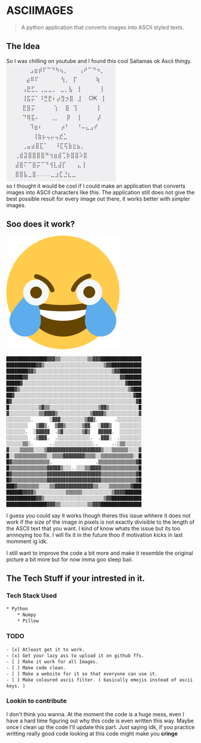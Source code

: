 # ASCIIMAGES 

> A python application that converts images into ASCII styled texts. 

## The Idea
So I was chilling on youtube and I found this cool Saitamas ok Ascii thingy.  
![Saitama: OK](https://github.com/fauwara/images-to-ascii/blob/master/src/saitama-ok-ascii.png?raw=true)  
so I thought it would be cool if I could make an application that converts images into ASCII characters like this.
The application still does not give the best possible result for every image out there, it works better with simpler images.

## Soo does it work?
![Cursed LMAO](https://github.com/fauwara/images-to-ascii/blob/master/src/lmao.png?raw=true)
```
███████████████▓▓▓▒▒░░░░░░░░░░▒▒▓▓▓███████████████
███████████▓▓▒░░░░░░░░░░░░░░░░░░░░░░▒▓▓███████████
████████▓▓▒░░░░░░░░░░░░░░░░░░░░░░░░░░░░▒▓▓████████
██████▓▓░░░░░░░░░░░░░░░░░░░░░░░░░░░░░░░░░░▓▓██████
█████▓░░░░░░░░░░░░░░░░░░░░░░░░░░░░░░░░░░░░░░▓█████
███▓▒░░░░░░░░░░░░░░░░░░░░░░░░░░░░░░░░░░░░░░░░▒▓███
██▓░░░░░░░░░░░░░░░░░░░░░░░░░░░░░░░░░░░░░░░░░░░░▓██
█▓░░░░░░░░░░░░░░░░░░░░░░░░░░░░░░░░░░░░░░░░░░░░░░▓█
█░░░░░░░░░░░▒▓▒▒░░░░░░░░░░░░░░░░░░▒▓▓▒░░░░░░░░░░░█
▓░░░░░░░░░░░▒▒▓▓▓▓▒░░░░░░░░░░░░▒▓▓▓▓▒░░░░░░░░░░░░▓
░░░░░░░░░.      ░▓▓▓░░░░░░░░░▒▓▓▒.      .░░░░░░░░░
░░░░░░░░   ▒▓▓▒.  ▒▓▓▒░░░░░░▒▓▓.  ░▓▓▓▒   ░░░░░░░░
░░░░░░░.  ░▓▓▓▓▓  .▒▓░░░░░░░▒▓▒   ▓▓▓▓▓.  ░░░░░░░░
░░░░░░░░  .▒▓▓▓.  .░░░░░░░░░░░░.  .▓▓▓░  .░░░░░░░░
░░░░░░▒▒░.      ..░░░░░░░░░░░░░░..     ..░▒▒░░░░░░
▓░░░░▒▒▒▒▒░░░░▒▓▓▓▓▓▓▓▓▓▓▓▓▓▓▓▓▓▓▓▓▒░░░▒▒▒▒▒▒░░░░▓
█░░▒▒▒▒▒▒▒▒▒▒▒▒░░▒▒▒▒▓▓▓▓▓▓▓▓▒▒▒▒░░▒▒▒▒▒▒▒▒▒▒▒▒░░█
█▓▒▒▒▒▒▒▒▒▒▒▒▒▒▒.                .▒▒▒▒▒▒▒▒▒▒▒▒▒▒▓█
█▒▒▒▒▒▒▒▒▒▒▒▒▒▒▓▓▓▓▓▒░░░..░░░▒▒▓▓▓▓▒▒▒▒▒▒▒▒▒▒▒▒▒▒█
█▓▒▒▒▒▒▒▒▒▒▒▒▒▒▓▓▓▓▓▓▓▓▓▓▓▓▓▓▓▓▓▓▓▓▒▒▒▒▒▒▒▒▒▒▒▒▒▓█
█▓▒▒▒▒▒▒▒▒▒▒▒▒▒▓▓▓▓▓▓▓▓▓▓▓▓▓▓▓▓▓▓▓▓▒▒▒▒▒▒▒▒▒▒▒▒▒▓█
███▓▒▒▒▒▒▒▒▒░░░░▒▒▓▓▓▓▓▓▓▓▓▓▓▓▓▓▒▒░░░░▒▒▒▒▒▒▒▒▓███
██████▓▓▓▓▒░░░░░░░░░░░▒▒▒▒▒▒░░░░░░░░░░░▒▓▓▓▓██████
███████████▓▓▒░░░░░░░░░░░░░░░░░░░░░░▒▓▓███████████
███████████████▓▓▓▒▒░░░░░░░░░░▒▒▓▓▓███████████████
```

I guess you could say it works though theres this issue whhere it does not work if the size of the image in pixels is not exactly divisible to the length of the ASCII text that you want. I kind of know whats the issue but its too annnoying too fix. I will fix it in the future thoo if motivation kicks in last momment ig idk.

I still want to improve the code a bit more and make it resemble the original picture a bit more but for now imma goo sleep baii.

## The Tech Stuff if your intrested in it.

### Tech Stack Used
    * Python
        * Numpy
        * Pillow

### TODO
    - [x] Atleast get it to work.
    - [x] Get your lazy ass to upload it on github ffs.
    - [ ] Make it work for all Images.
    - [ ] Make code clean.
    - [ ] Make a website for it so that everyone can use it.
    - [ ] Make coloured ascii filter. ( basically emojis instead of ascii keys. )

### Lookin to contribute
I don't think you wanna. At the moment the code is a huge mess, even I have a hard time figuring out why this code is even written this way.
Maybe once I clean up the code I'll update this part.
Just saying idk, if you practice writting really good code looking at this code might make you **cringe**
